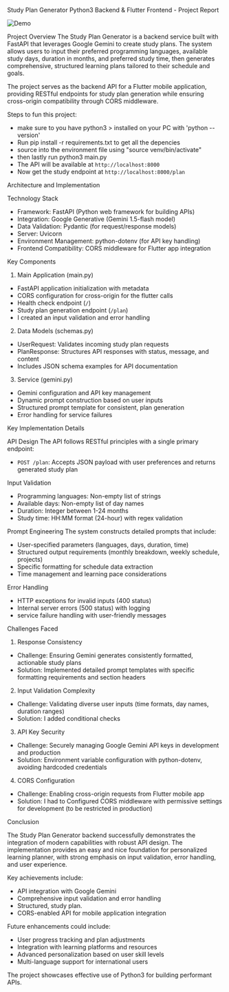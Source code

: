 
Study Plan Generator Python3 Backend & Flutter Frontend - Project Report

<!-- Project Overview --> 
![Demo](assets/demo.gif)

Project Overview
The Study Plan Generator is a backend service built with FastAPI that leverages Google Gemini to create study plans. The system allows users to input their preferred programming languages, available study days, duration in months, and preferred study time, then generates comprehensive, structured learning plans tailored to their schedule and goals.

The project serves as the backend API for a Flutter mobile application, providing RESTful endpoints for study plan generation while ensuring cross-origin compatibility through CORS middleware.

Steps to fun this project:
- make sure to you have python3 > installed on your PC with 'python --version'
- Run pip install -r requirements.txt to get all the depencies 
- source into the environment file using "source venv/bin/activate"
- then lastly run python3 main.py
- The API will be available at `http://localhost:8000`
- Now get the study endpoint at `http://localhost:8000/plan`




Architecture and Implementation

Technology Stack
- Framework: FastAPI (Python web framework for building APIs)
- Integration: Google Generative (Gemini 1.5-flash model)
- Data Validation: Pydantic (for request/response models)
- Server: Uvicorn 
- Environment Management: python-dotenv (for API key handling)
- Frontend Compatibility: CORS middleware for Flutter app integration


Key Components

1. Main Application (main.py)
- FastAPI application initialization with metadata
- CORS configuration for cross-origin  for the flutter calls
- Health check endpoint (`/`)
- Study plan generation endpoint (`/plan`)
- I created an input validation and error handling

2. Data Models (schemas.py)
- UserRequest: Validates incoming study plan requests
- PlanResponse: Structures API responses with status, message, and content
- Includes JSON schema examples for API documentation

3. Service (gemini.py)
- Gemini configuration and API key management
- Dynamic prompt construction based on user inputs
- Structured prompt template for consistent, plan generation
- Error handling for service failures

Key Implementation Details

API Design
The API follows RESTful principles with a single primary endpoint:
- `POST /plan`: Accepts JSON payload with user preferences and returns generated study plan

Input Validation
- Programming languages: Non-empty list of strings
- Available days: Non-empty list of day names
- Duration: Integer between 1-24 months
- Study time: HH:MM format (24-hour) with regex validation

Prompt Engineering
The system constructs detailed prompts that include:
- User-specified parameters (languages, days, duration, time)
- Structured output requirements (monthly breakdown, weekly schedule, projects)
- Specific formatting for schedule data extraction
- Time management and learning pace considerations

Error Handling
- HTTP exceptions for invalid inputs (400 status)
- Internal server errors (500 status) with logging
- service failure handling with user-friendly messages

Challenges Faced

1. Response Consistency
- Challenge: Ensuring Gemini generates consistently formatted, actionable study plans
- Solution: Implemented detailed prompt templates with specific formatting requirements and section headers

2. Input Validation Complexity
- Challenge: Validating diverse user inputs (time formats, day names, duration ranges)
- Solution: I added conditional checks

3. API Key Security
- Challenge: Securely managing Google Gemini API keys in development and production
- Solution: Environment variable configuration with python-dotenv, avoiding hardcoded credentials

4. CORS Configuration
- Challenge: Enabling cross-origin requests from Flutter mobile app
- Solution: I had to Configured CORS middleware with permissive settings for development (to be restricted in production)


Conclusion

The Study Plan Generator backend successfully demonstrates the integration of modern capabilities with robust API design. The implementation provides an easy and nice foundation for personalized learning planner, with strong emphasis on input validation, error handling, and user experience.

Key achievements include:
- API integration with Google Gemini
- Comprehensive input validation and error handling
- Structured, study plan.
- CORS-enabled API for mobile application integration

Future enhancements could include:
- User progress tracking and plan adjustments
- Integration with learning platforms and resources
- Advanced personalization based on user skill levels
- Multi-language support for international users

The project showcases effective use of Python3 for building performant APIs.

